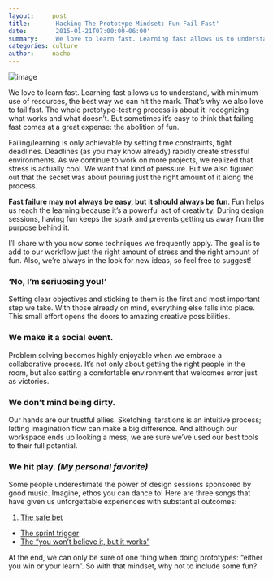 ```yaml
---
layout:     post
title:      'Hacking The Prototype Mindset: Fun-Fail-Fast'
date:       '2015-01-21T07:00:00-06:00'
summary:    'We love to learn fast. Learning fast allows us to understand, with minimum use of resources, the best way we can hit the mark. That’s why we also love to fail fast. The whole prototype-testing process is about it: recognizing what works and what doesn’t. But sometimes it’s easy to think that failing fast comes at a great expense: the abolition of fun.'
categories: culture
author:     nacho
---
```


![image](http://38.media.tumblr.com/fdad8f72a5975553d2ef30e0eda8046e/tumblr_inline_nihxchBKyB1sa3u4l.jpg)

We love to learn fast. Learning fast allows us to understand, with minimum use of resources, the best way we can hit the mark. That’s why we also love to fail fast. The whole prototype-testing process is about it: recognizing what works and what doesn’t. But sometimes it’s easy to think that failing fast comes at a great expense: the abolition of fun.

Failing/learning is only achievable by setting time constraints, tight deadlines. Deadlines (as you may know already) rapidly create stressful environments. As we continue to work on more projects, we realized that stress is actually cool. We want that kind of pressure. But we also figured out that the secret was about pouring just the right amount of it along the process.

**Fast failure may not always be easy, but it should always be fun**. Fun helps us reach the learning because it’s a powerful act of creativity. During design sessions, having fun keeps the spark and prevents getting us away from the purpose behind it.

I’ll share with you now some techniques we frequently apply. The goal is to add to our workflow just the right amount of stress and the right amount of fun. Also, we’re always in the look for new ideas, so feel free to suggest! 

### ‘No, I’m seriuosing you!’

Setting clear objectives and sticking to them is the first and most important step we take. With those already on mind, everything else falls into place. This small effort opens the doors to amazing creative possibilities.  

### We make it a social event.

Problem solving becomes highly enjoyable when we embrace a collaborative process. It’s not only about getting the right people in the room, but also setting a comfortable environment that welcomes error just as victories.

### We don’t mind being dirty.

Our hands are our trustful allies. Sketching iterations is an intuitive process; letting imagination flow can make a big difference. And although our workspace ends up looking a mess, we are sure we’ve used our best tools to their full potential.

### We hit play. _(My personal favorite)_

Some people underestimate the power of design sessions sponsored by good music. Imagine, ethos you can dance to! Here are three songs that have given us unforgettable experiences with substantial outcomes:
1. [The safe bet](https://www.youtube.com/watch?v=nZBKFoeDKJo)
+ [The sprint trigger](https://www.youtube.com/watch?v=Yu5PD02s05I)
+ [The “you won’t believe it, but it works”](https://www.youtube.com/watch?v=nfWlot6h_JM)

At the end, we can only be sure of one thing when doing prototypes: “either you win or your learn”. So with that mindset, why not to include some fun?
